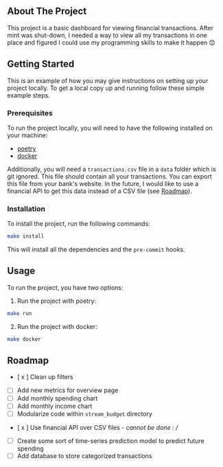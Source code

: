 ## About The Project

This project is a basic dashboard for viewing financial transactions. After mint was shut-down, I needed a way to view all my transactions in one place and figured I could use my programming skills to make it happen 😊

## Getting Started

This is an example of how you may give instructions on setting up your project locally.
To get a local copy up and running follow these simple example steps.

### Prerequisites

To run the project locally, you will need to have the following installed on your machine:

- [poetry](https://python-poetry.org/docs/#installing-with-the-official-installer)
- [docker](https://docs.docker.com/get-docker/)

Additionally, you will need a `transactions.csv` file in a `data` folder which is git ignored. This file should contain all your transactions. You can export this file from your bank's website. In the future, I would like to use a financial API to get this data instead of a CSV file (see [Roadmap](#roadmap)).

### Installation

To install the project, run the following commands:

```sh
make install
```

This will install all the dependencies and the `pre-commit` hooks.

<!-- USAGE EXAMPLES -->
## Usage

To run the project, you have two options:

1. Run the project with poetry:

```sh
make run
```

2. Run the project with docker:

```sh
make docker
```

<!-- ROADMAP -->
## Roadmap

- [ x ] Clean up filters
- [ ] Add new metrics for overview page
- [ ] Add monthly spending chart
- [ ] Add monthly income chart
- [ ] Modularize code within `stream_budget` directory
- [ x ] Use financial API over CSV files - *cannot be done : /*
- [ ] Create some sort of time-series prediction model to predict future spending
- [ ] Add database to store categorized transactions
